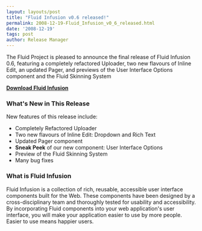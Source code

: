 ```yaml
---
layout: layouts/post
title: "Fluid Infusion v0.6 released!"
permalink: 2008-12-19-Fluid_Infusion_v0_6_released.html
date: '2008-12-19'
tags: post
author: Release Manager
---
```

The Fluid Project is pleased to announce the final release of Fluid Infusion 0.6, featuring a
completely refactored Uploader, two new flavours of Inline Edit, an updated Pager,
and previews of the User Interface Options component and the Fluid Skinning System

**[Download Fluid Infusion](https://github.com/fluid-project/infusion)**

### What&#39;s New in This Release

New features of this release include:</br>

- Completely Refactored Uploader
- Two new flavours of Inline Edit: Dropdown and Rich Text
- Updated Pager component
- **Sneak Peek** of our new component: User Interface Options
- Preview of the Fluid Skinning System
- Many bug fixes

### What is Fluid Infusion

Fluid Infusion is a collection of rich, reusable, accessible user interface components built for the Web.
These components have been designed by a cross-disciplinary team and thoroughly tested for usability and accessibility.
By incorporating Fluid components into your web application&#39;s user
interface, you will make your application easier
to use by more people. Easier to use means happier users.
